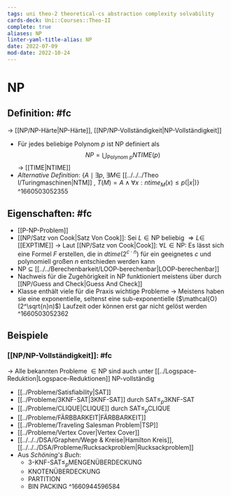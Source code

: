 ```yaml
---
tags: uni theo-2 theoretical-cs abstraction complexity solvability
cards-deck: Uni::Courses::Theo-II
complete: true
aliases: NP
linter-yaml-title-alias: NP
date: 2022-07-09
mod-date: 2022-10-24
---
```


# NP

## Definition: #fc
-> [[NP/NP-Härte|NP-Härte]], [[NP/NP-Vollständigkeit|NP-Vollständigkeit]]
- Für jedes beliebige Polynom $p$ ist $\text{NP}$ definiert als $$NP = \bigcup_{\text{Polynom }p} NTIME(p)$$
	-> [[TIME|NTIME]]
- *Alternative Definition*: $\{A \mid\exists p,~\exists M \in$ [[../../../Theo I/Turingmaschinen|NTM]] $, ~T(M)=A \wedge \forall x: ntime_M(x) \leq p(|x|)\}$
^1660503052355

## Eigenschaften: #fc
- [[P-NP-Problem]]
- [[NP/Satz von Cook|Satz Von Cook]]: Sei $L \in\text{NP}$ beliebig $\Rightarrow L \in$ [[EXPTIME]]
	-> Laut [[NP/Satz von Cook|Cook]]: $\forall L\in\text{NP}:$ Es lässt sich eine Formel $F$ erstellen, die in $dtime(2^{c\cdot n})$ für ein geeignetes $c$ und polynomiell großen $n$ entschieden werden kann
- NP $\subseteq$ [[../../Berechenbarkeit/LOOP-berechenbar|LOOP-berechenbar]]
- Nachweis für die Zugehörigkeit in $\text{NP}$ funktioniert meistens über durch [[NP/Guess and Check|Guess And Check]]
- Klasse enthält viele für die Praxis wichtige Probleme
	-> Meistens haben sie eine exponentielle, seltenst eine sub-exponentielle ($\mathcal{O}(2^\sqrt{n}n)$) Laufzeit oder können erst gar nicht gelöst werden
^1660503052362

## Beispiele

### [[NP/NP-Vollständigkeit]]: #fc
-> Alle bekannten Probleme $\in\text{NP}$ sind auch unter [[../Logspace-Reduktion|Logspace-Reduktionen]] $\text{NP}$-vollständig
- [[../Probleme/Satisfiability|SAT]]
- [[../Probleme/3KNF-SAT|3KNF-SAT]] durch $\text{SAT}\leq_p\text{3KNF-SAT}$
- [[../Probleme/CLIQUE|CLIQUE]] durch $\text{SAT}\leq_p\text{CLIQUE}$
- [[../Probleme/FÄRBBARKEIT|FÄRBBARKEIT]]
- [[../Probleme/Traveling Salesman Problem|TSP]]
- [[../Probleme/Vertex Cover|Vertex Cover]]
- [[../../../DSA/Graphen/Wege & Kreise|Hamilton Kreis]], [[../../../DSA/Probleme/Rucksackproblem|Rucksackproblem]]
- Aus *Schöning's Buch*:
	- $\text{3-KNF-SAT}\leq_p\text{MENGENÜBERDECKUNG}$
	- $\text{KNOTENÜBERDECKUNG}$
	- $\text{PARTITION}$
	- $\text{BIN PACKING}$
^1660944596584
